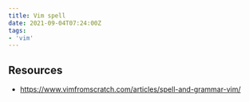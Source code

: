 ```yaml
---
title: Vim spell
date: 2021-09-04T07:24:00Z
tags:
- 'vim'
---
```


## Resources

* https://www.vimfromscratch.com/articles/spell-and-grammar-vim/
